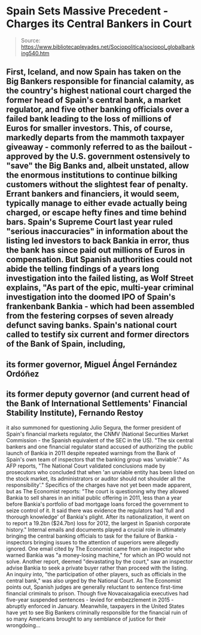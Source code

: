 # Spain Sets Massive Precedent - Charges its Central Bankers in Court

> Source: https://www.bibliotecapleyades.net/Sociopolitica/sociopol_globalbanking540.htm

First, Iceland, and now Spain
has taken on
the Big Bankers responsible for
financial calamity, as the country's highest national court
charged
the former head of Spain's central bank, a market regulator, and
five other banking officials over a failed bank leading to the
loss of millions of Euros for smaller investors.
This, of course,
markedly departs from the mammoth taxpayer giveaway - commonly
referred to as the bailout - approved by the U.S. government ostensively to "save" the Big Banks and, albeit unstated, allow
the enormous institutions to continue bilking customers without
the slightest fear of penalty.
Errant bankers
and financiers, it would seem, typically manage to either evade
actually being charged, or escape hefty fines and time behind
bars.
Spain's Supreme
Court last year
ruled
"serious inaccuracies"
in information about the listing led investors to back
Bankia in
error, thus the bank has since paid out millions of Euros in
compensation.
But Spanish
authorities could not abide the telling findings of a years long
investigation into the failed listing, as
Wolf Street
explains,
"As part of
the epic, multi-year criminal investigation into the doomed
IPO of Spain's frankenbank Bankia - which had been assembled
from the festering corpses of seven already defunct saving
banks.
Spain's national court called to testify six current
and former directors of the Bank of Spain, including,
-
its
former governor, Miguel Ángel Fernández Ordóñez
-
its
former deputy governor (and current head of the Bank of
International Settlements' Financial Stability Institute),
Fernando Restoy
-
it also summoned for questioning Julio
Segura, the former president of Spain's financial markets
regulator, the CNMV (National Securities Market Commission - the Spanish equivalent of
the SEC in the US).
"The six
central bankers and one financial regulator stand accused of
authorizing the public launch of Bankia in 2011 despite
repeated warnings from the Bank of Spain's own team of
inspectors that the banking group was 'unviable'."
As
AFP
reports,
"The
National Court validated conclusions made by prosecutors who
concluded that when 'an unviable entity has been listed on
the stock market, its administrators or auditor should not
shoulder all the responsibility'."
Specifics of the
charges have not yet been made apparent, but as
The Economist
reports:
"The court
is questioning why they allowed Bankia to sell shares in an
initial public offering in 2011, less than a year before
Bankia's portfolio of bad mortgage loans forced the
government to seize control of it.
It said there was
evidence the regulators had 'full and thorough knowledge' of Bankia's plight. After its
nationalization, it went on to
report a 19.2bn ($24.7bn) loss for 2012, the largest in
Spanish corporate history."
Internal emails
and documents played a crucial role in ultimately bringing the
central banking officials to task for the failure of Bankia -
inspectors bringing issues to the attention of superiors were
allegedly ignored.
One email cited by
The
Economist came from an inspector who warned Bankia was "a
money-losing machine," for which
an IPO would not
solve.
Another report,
deemed
"devastating by the court,"
saw an inspector advise Bankia to seek a private buyer rather
than proceed with the listing.
An inquiry into,
"the
participation of other players, such as officials in the central
bank,"
was also urged by the National Court.
As The Economist
points out, Spanish judges are generally reluctant to sentence
first-time financial criminals to prison.
Though five
Novacaixagalicia executives had five-year suspended sentences -
levied for embezzlement in 2015 - abruptly enforced in January.
Meanwhile,
taxpayers in the United States have yet to see Big Bankers
criminally responsible for
the financial ruin of so many
Americans brought to any semblance of justice for their
wrongdoing...
